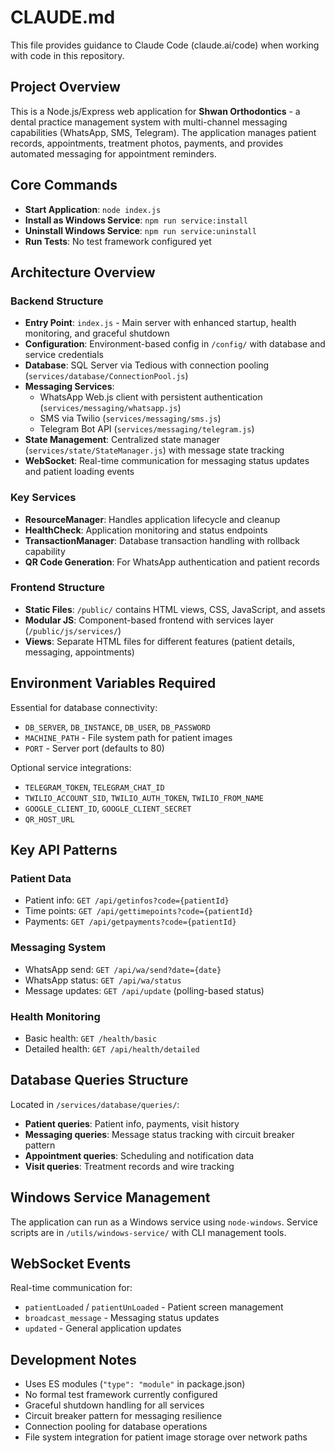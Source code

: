 # CLAUDE.md

This file provides guidance to Claude Code (claude.ai/code) when working with code in this repository.

## Project Overview

This is a Node.js/Express web application for **Shwan Orthodontics** - a dental practice management system with multi-channel messaging capabilities (WhatsApp, SMS, Telegram). The application manages patient records, appointments, treatment photos, payments, and provides automated messaging for appointment reminders.

## Core Commands

- **Start Application**: `node index.js`
- **Install as Windows Service**: `npm run service:install`  
- **Uninstall Windows Service**: `npm run service:uninstall`
- **Run Tests**: No test framework configured yet

## Architecture Overview

### Backend Structure
- **Entry Point**: `index.js` - Main server with enhanced startup, health monitoring, and graceful shutdown
- **Configuration**: Environment-based config in `/config/` with database and service credentials
- **Database**: SQL Server via Tedious with connection pooling (`services/database/ConnectionPool.js`)
- **Messaging Services**: 
  - WhatsApp Web.js client with persistent authentication (`services/messaging/whatsapp.js`)
  - SMS via Twilio (`services/messaging/sms.js`)
  - Telegram Bot API (`services/messaging/telegram.js`)
- **State Management**: Centralized state manager (`services/state/StateManager.js`) with message state tracking
- **WebSocket**: Real-time communication for messaging status updates and patient loading events

### Key Services
- **ResourceManager**: Handles application lifecycle and cleanup
- **HealthCheck**: Application monitoring and status endpoints
- **TransactionManager**: Database transaction handling with rollback capability
- **QR Code Generation**: For WhatsApp authentication and patient records

### Frontend Structure
- **Static Files**: `/public/` contains HTML views, CSS, JavaScript, and assets
- **Modular JS**: Component-based frontend with services layer (`/public/js/services/`)
- **Views**: Separate HTML files for different features (patient details, messaging, appointments)

## Environment Variables Required

Essential for database connectivity:
- `DB_SERVER`, `DB_INSTANCE`, `DB_USER`, `DB_PASSWORD`
- `MACHINE_PATH` - File system path for patient images
- `PORT` - Server port (defaults to 80)

Optional service integrations:
- `TELEGRAM_TOKEN`, `TELEGRAM_CHAT_ID`
- `TWILIO_ACCOUNT_SID`, `TWILIO_AUTH_TOKEN`, `TWILIO_FROM_NAME`
- `GOOGLE_CLIENT_ID`, `GOOGLE_CLIENT_SECRET`
- `QR_HOST_URL`

## Key API Patterns

### Patient Data
- Patient info: `GET /api/getinfos?code={patientId}`
- Time points: `GET /api/gettimepoints?code={patientId}`
- Payments: `GET /api/getpayments?code={patientId}`

### Messaging System
- WhatsApp send: `GET /api/wa/send?date={date}`
- WhatsApp status: `GET /api/wa/status`
- Message updates: `GET /api/update` (polling-based status)

### Health Monitoring
- Basic health: `GET /health/basic`
- Detailed health: `GET /api/health/detailed`

## Database Queries Structure

Located in `/services/database/queries/`:
- **Patient queries**: Patient info, payments, visit history
- **Messaging queries**: Message status tracking with circuit breaker pattern
- **Appointment queries**: Scheduling and notification data
- **Visit queries**: Treatment records and wire tracking

## Windows Service Management

The application can run as a Windows service using `node-windows`. Service scripts are in `/utils/windows-service/` with CLI management tools.

## WebSocket Events

Real-time communication for:
- `patientLoaded` / `patientUnLoaded` - Patient screen management
- `broadcast_message` - Messaging status updates
- `updated` - General application updates

## Development Notes

- Uses ES modules (`"type": "module"` in package.json)
- No formal test framework currently configured
- Graceful shutdown handling for all services
- Circuit breaker pattern for messaging resilience
- Connection pooling for database operations
- File system integration for patient image storage over network paths